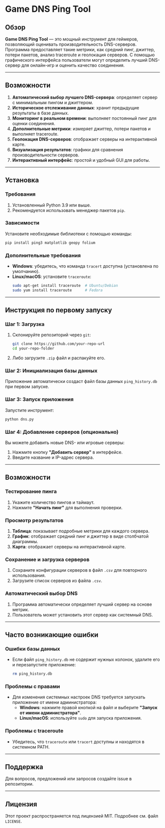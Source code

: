 
# Game DNS Ping Tool

## Обзор
**Game DNS Ping Tool** — это мощный инструмент для геймеров, позволяющий оценивать производительность DNS-серверов. 
Программа предоставляет такие метрики, как средний пинг, джиттер, потери пакетов, анализ traceroute и геолокация серверов.
С помощью графического интерфейса пользователи могут определить лучший DNS-сервер для онлайн-игр и оценить качество соединения.

---

## Возможности
1. **Автоматический выбор лучшего DNS-сервера**: определяет сервер с минимальным пингом и джиттером.
2. **Историческое отслеживание данных**: хранит предыдущие результаты в базе данных.
3. **Мониторинг в реальном времени**: выполняет постоянный пинг для оценки соединения.
4. **Дополнительные метрики**: измеряет джиттер, потери пакетов и выполняет traceroute.
5. **Геолокация DNS-серверов**: отображает серверы на интерактивной карте.
6. **Визуализация результатов**: графики для сравнения производительности серверов.
7. **Интерактивный интерфейс**: простой и удобный GUI для работы.

---

## Установка

### Требования
1. Установленный Python 3.9 или выше.
2. Рекомендуется использовать менеджер пакетов `pip`.

### Зависимости
Установите необходимые библиотеки с помощью команды:
```bash
pip install ping3 matplotlib geopy folium
```

### Дополнительные требования
- **Windows**: убедитесь, что команда `tracert` доступна (установлена по умолчанию).
- **Linux/macOS**: установите `traceroute`:
  ```bash
  sudo apt-get install traceroute  # Ubuntu/Debian
  sudo yum install traceroute      # Fedora
  ```

---

## Инструкция по первому запуску

### Шаг 1: Загрузка
1. Склонируйте репозиторий через `git`:
   ```bash
   git clone https://github.com/your-repo-url
   cd your-repo-folder
   ```
2. Либо загрузите `.zip` файл и распакуйте его.

### Шаг 2: Инициализация базы данных
Приложение автоматически создаст файл базы данных `ping_history.db` при первом запуске.

### Шаг 3: Запуск приложения
Запустите инструмент:
```bash
python dns.py
```

### Шаг 4: Добавление серверов (опционально)
Вы можете добавить новые DNS- или игровые серверы:
1. Нажмите кнопку **"Добавить сервер"** в интерфейсе.
2. Введите название и IP-адрес сервера.

---

## Возможности

### Тестирование пинга
1. Укажите количество пингов и таймаут.
2. Нажмите **"Начать пинг"** для выполнения проверки.

### Просмотр результатов
1. **Таблица**: показывает подробные метрики для каждого сервера.
2. **График**: отображает средний пинг и джиттер в виде столбчатой диаграммы.
3. **Карта**: отображает серверы на интерактивной карте.

### Сохранение и загрузка серверов
1. Сохраните конфигурации серверов в файл `.csv` для повторного использования.
2. Загрузите список серверов из файла `.csv`.

### Автоматический выбор DNS
1. Программа автоматически определяет лучший сервер на основе метрик.
2. Пользователь может установить этот сервер как системный DNS.

---

## Часто возникающие ошибки

### Ошибки базы данных
- Если файл `ping_history.db` не содержит нужных колонок, удалите его и перезапустите приложение:
  ```bash
  rm ping_history.db
  ```

### Проблемы с правами
- Для изменения системных настроек DNS требуется запускать приложение от имени администратора:
  - **Windows**: нажмите правой кнопкой на файл и выберите **"Запуск от имени администратора"**.
  - **Linux/macOS**: используйте `sudo` для запуска приложения.

### Проблемы с traceroute
- Убедитесь, что `traceroute` или `tracert` доступны и находятся в системном PATH.

---

## Поддержка
Для вопросов, предложений или запросов создайте issue в репозитории.

---

## Лицензия
Этот проект распространяется под лицензией MIT. Подробнее см. файл `LICENSE`.
